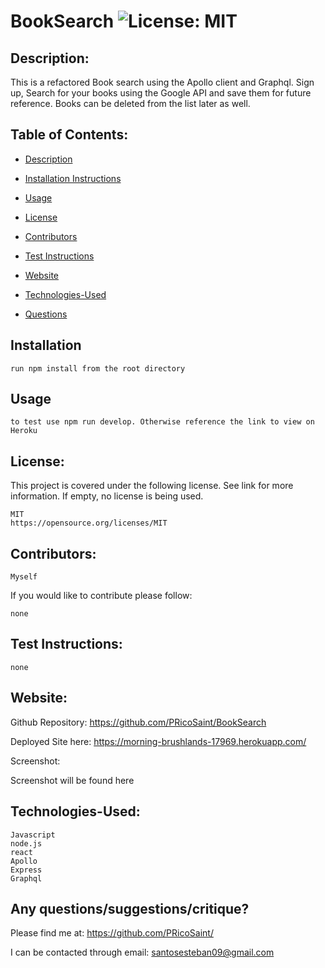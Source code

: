 #  BookSearch ![License: MIT](https://img.shields.io/badge/License-MIT-yellow.svg)

  ## Description:

   This is a refactored Book search using the Apollo client and Graphql. Sign up, Search for your books using the Google API and save them for future reference. Books can be deleted from the list later as well. 

  ## Table of Contents:
  * [Description](#Description)

  * [Installation Instructions](#Installation)

  * [Usage](#Usage)
  
  * [License](#License)

  * [Contributors](#Contributors) 

  * [Test Instructions](#Test_Instructions)

  * [Website](#Website)

  * [Technologies-Used](#Technologies-Used)
  
  * [Questions](#Contributors)
    
  ## Installation
    run npm install from the root directory  

  ## Usage
    to test use npm run develop. Otherwise reference the link to view on Heroku

  ## License:
  This project is covered under the following license. See link for more information.
  If empty, no license is being used.
    
    MIT
    https://opensource.org/licenses/MIT

  ## Contributors: 
    Myself

  If you would like to contribute please follow:

    none

  ## Test Instructions:
    none

  ## Website:
  Github Repository: https://github.com/PRicoSaint/BookSearch

  Deployed Site here: 
  https://morning-brushlands-17969.herokuapp.com/

  Screenshot:
  
<!-- ![BookSearch](BookSearch.gif) -->
Screenshot will be found here

  
  ## Technologies-Used:
  
    Javascript
	node.js
	react
    Apollo
    Express
    Graphql


## Any questions/suggestions/critique?
Please find me at:
https://github.com/PRicoSaint/

I can be contacted through email:
santosesteban09@gmail.com




